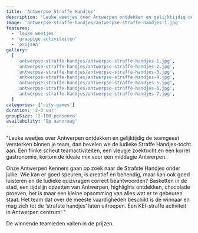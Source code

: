 ```yaml
---
title: 'Antwerpse Straffe Handjes'
description: 'Leuke weetjes over Antwerpen ontdekken en gelijktijdig de teamgeest versterken binnen je team'
image: 'antwerpse-straffe-handjes/antwerpse-straffe-handjes-1.jpg'
features:
  - 'leuke weetjes'
  - 'grappige activiteiten'
  - 'prijzen'
gallery:
  [
    'antwerpse-straffe-handjes/antwerpse-straffe-handjes-1.jpg',
    'antwerpse-straffe-handjes/antwerpse-straffe-handjes-2.jpg',
    'antwerpse-straffe-handjes/antwerpse-straffe-handjes-3.jpg',
    'antwerpse-straffe-handjes/antwerpse-straffe-handjes-4.jpg',
    'antwerpse-straffe-handjes/antwerpse-straffe-handjes-5.jpg',
    'antwerpse-straffe-handjes/antwerpse-straffe-handjes-6.jpg',
    'antwerpse-straffe-handjes/antwerpse-straffe-handjes-7.jpg',
  ]
categories: ['city-games']
duration: '2-3 uur'
groupSize: '2-100 personen'
availability: 'Op aanvraag'
---
```


"Leuke weetjes over Antwerpen ontdekken en gelijktijdig de teamgeest versterken binnen je team, dan bevelen we de ludieke Straffe Handjes-tocht aan. Een flinke scheut teamactiviteiten, een vleugje zoektocht en een korrel gastronomie, kortom de ideale mix voor een middagje Antwerpen.

Onze Antwerpen Kenners gaan op zoek naar de Strafste Handjes onder jullie. Wie kan er goed speuren, is creatief en behendig, maar kan ook goed luisteren en de ludieke quizvragen correct beantwoorden? Basketten in de stad, een tijdslijn opzetten van Antwerpen, highlights ontdekken, chocolade proeven, het is maar een kleine opsomming van alles wat er te gebeuren staat. Het team dat over de meeste vaardigheden beschikt is de winnaar en mag zich tot de ‘strafste handjes’ laten uitroepen. Een KEI-straffe activiteit in Antwerpen centrum! "

De winnende teamleden vallen in de prijzen.
